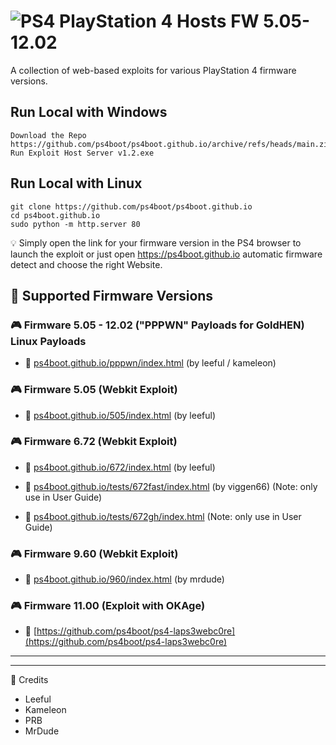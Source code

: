 # ![PS4](https://img.shields.io/badge/-PS4-003791?style=flat&logo=PlayStation) PlayStation 4 Hosts FW 5.05-12.02

A collection of web-based exploits for various PlayStation 4 firmware versions.

## Run Local with Windows
    Download the Repo https://github.com/ps4boot/ps4boot.github.io/archive/refs/heads/main.zip
    Run Exploit Host Server v1.2.exe

## Run Local with Linux
    git clone https://github.com/ps4boot/ps4boot.github.io
    cd ps4boot.github.io
    sudo python -m http.server 80


💡 Simply open the link for your firmware version in the PS4 browser to launch the exploit 
or just open https://ps4boot.github.io  automatic firmware detect and choose the right Website. 


## 📌 Supported Firmware Versions

### 🎮 Firmware 5.05 - 12.02 ("PPPWN" Payloads for GoldHEN) Linux Payloads
- 🔗 [ps4boot.github.io/pppwn/index.html](https://ps4boot.github.io/pppwn/index.html) (by leeful / kameleon)

### 🎮 Firmware 5.05 (Webkit Exploit)
- 🔗 [ps4boot.github.io/505/index.html](https://ps4boot.github.io/505/index.html) (by leeful)

### 🎮 Firmware 6.72 (Webkit Exploit)
- 🔗 [ps4boot.github.io/672/index.html](https://ps4boot.github.io/672/index.html) (by leeful)

- 🔗 [ps4boot.github.io/tests/672fast/index.html](https://ps4boot.github.io/tests/672fast/index.html) (by viggen66) (Note: only use in User Guide)
- 🔗 [ps4boot.github.io/tests/672gh/index.html](https://ps4boot.github.io/tests/672gh/index.html)
 (Note: only use in User Guide) 

### 🎮 Firmware 9.60 (Webkit Exploit)
- 🔗 [ps4boot.github.io/960/index.html](https://ps4boot.github.io/960/index.html) (by mrdude)

### 🎮 Firmware 11.00 (Exploit with OKAge)
- 🔗 [https://github.com/ps4boot/ps4-laps3webc0re](https://github.com/ps4boot/ps4-laps3webc0re) 

---





---

📌 Credits
- Leeful
- Kameleon
- PRB
- MrDude
